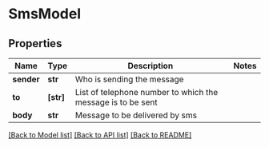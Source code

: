 # SmsModel


## Properties
Name | Type | Description | Notes
------------ | ------------- | ------------- | -------------
**sender** | **str** | Who is sending the message | 
**to** | **[str]** | List of telephone number to which the message is to             be sent | 
**body** | **str** | Message to be delivered by sms | 

[[Back to Model list]](../README.md#documentation-for-models) [[Back to API list]](../README.md#documentation-for-api-endpoints) [[Back to README]](../README.md)



